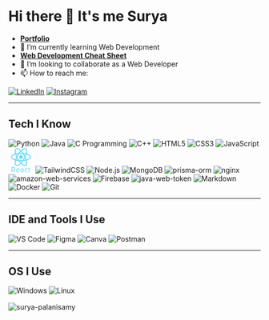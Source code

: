 # Hi there 👋 It's me Surya
- [**Portfolio**](https://suryapalanisamy.live/)
- 🌱 I’m currently learning Web Development
- [**Web Development Cheat Sheet**](https://excalidraw.com/#json=X16f_h4XvN0UWYS8V_0fo,7owZj03N10OpYBsFWz_3aA)
- 👯 I’m looking to collaborate as a Web Developer  
- 📫 How to reach me:  

[![LinkedIn](https://img.shields.io/badge/LinkedIn-fff?style=for-the-badge&logo=linkedin&logoColor=blue)](https://www.linkedin.com/in/surya-palanisamy-/)
[![Instagram](https://img.shields.io/badge/Instagram-fff?style=for-the-badge&logo=instagram&logoColor=pink)](https://www.instagram.com/surya_palanisamy28?igsh=eG1nbTN6eHAwazR2)

---

## Tech I Know

<p align="left">
  <img src="https://img.icons8.com/color/50/000000/python.png" alt="Python" height="50" />
  <img src="https://img.icons8.com/color/50/java-coffee-cup-logo--v1.png" alt="Java" height="50" />
  <img src="https://img.icons8.com/color/50/000000/c-programming.png" alt="C Programming" height="50" />
  <img src="https://img.icons8.com/color/50/c-plus-plus-logo.png" alt="C++" height="50" />
  <img src="https://img.icons8.com/color/50/000000/html-5.png" alt="HTML5" height="50" />
  <img src="https://img.icons8.com/color/50/css3.png" alt="CSS3" height="50" />
  <img src="https://img.icons8.com/color/50/000000/javascript.png" alt="JavaScript" height="50" />
  <img src="https://raw.githubusercontent.com/devicons/devicon/master/icons/react/react-original-wordmark.svg" alt="React" height="50" />
  <img src="https://img.icons8.com/color/50/tailwind_css.png" alt="TailwindCSS" height="50" />
  <img src="https://img.icons8.com/color/50/000000/nodejs.png" alt="Node.js" height="50" />
  <img src="https://img.icons8.com/color/50/mongo-db.png" alt="MongoDB" height="50" />
  <img height="50" src="https://img.icons8.com/ios/50/prisma-orm.png" alt="prisma-orm"/>
  <img  height="50" src="https://img.icons8.com/color/50/nginx.png" alt="nginx"/>
  <img width="50" height="50" src="https://img.icons8.com/color/50/amazon-web-services.png" alt="amazon-web-services"/>
  <img src="https://img.icons8.com/color/50/google-firebase-console.png" alt="Firebase" height="50" />
  <img height="50" src="https://img.icons8.com/color/50/java-web-token.png" alt="java-web-token"/>
  <img src="https://img.icons8.com/nolan/50/markdown.png" alt="Markdown" height="50" />
  <img src="https://img.icons8.com/color/50/000000/docker.png" alt="Docker" height="50" />
  <img src="https://img.icons8.com/color/50/000000/git.png" alt="Git" height="50" />
</p>

---

## IDE and Tools I Use

<p align="left">
  <img src="https://img.icons8.com/color/50/000000/visual-studio-code-2019.png" alt="VS Code" height="50" />
  <img src="https://img.icons8.com/color/50/figma--v1.png" alt="Figma" height="50" />
  <img src="https://img.icons8.com/fluency/50/canva.png" alt="Canva" height="50" />
  <img src="https://www.vectorlogo.zone/logos/getpostman/getpostman-icon.svg" alt="Postman" height="45"  />
</p>

---

## OS I Use

<p align="left">
  <img src="https://img.icons8.com/fluency/50/windows-11.png" alt="Windows" height="50" />
  <img src="https://img.icons8.com/color/50/linux--v1.png" alt="Linux" height="50" />
</p>





<p><img align="center" src="https://github-readme-stats.vercel.app/api/top-langs?username=surya-palanisamy&show_icons=true&locale=en&layout=compact" alt="surya-palanisamy" /></p>
